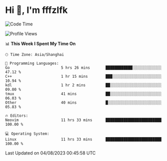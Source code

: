 # Hi 👋, I'm fffzlfk

<!--START_SECTION:waka-->
![Code Time](http://img.shields.io/badge/Code%20Time-344%20hrs%2027%20mins-blue)

![Profile Views](http://img.shields.io/badge/Profile%20Views-13-blue)

📊 **This Week I Spent My Time On** 

```text
🕑︎ Time Zone: Asia/Shanghai

💬 Programming Languages: 
Go                       5 hrs 26 mins       ████████████░░░░░░░░░░░░░   47.12 % 
C++                      1 hr 15 mins        ███░░░░░░░░░░░░░░░░░░░░░░   10.94 % 
kdl                      1 hr 2 mins         ██░░░░░░░░░░░░░░░░░░░░░░░   09.00 % 
tmux                     41 mins             ██░░░░░░░░░░░░░░░░░░░░░░░   06.03 % 
Other                    40 mins             █░░░░░░░░░░░░░░░░░░░░░░░░   05.83 % 

🔥 Editors: 
Neovim                   11 hrs 33 mins      █████████████████████████   100.00 % 

💻 Operating System: 
Linux                    11 hrs 33 mins      █████████████████████████   100.00 % 
```


 Last Updated on 04/08/2023 00:45:58 UTC
<!--END_SECTION:waka-->
